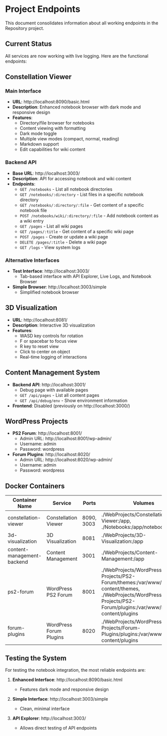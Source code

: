 # Project Endpoints

This document consolidates information about all working endpoints in the Repository project.

## Current Status

All services are now working with live logging. Here are the functional endpoints:

## Constellation Viewer

### Main Interface
- **URL**: http://localhost:8090/basic.html
- **Description**: Enhanced notebook browser with dark mode and responsive design
- **Features**:
  - Directory/file browser for notebooks
  - Content viewing with formatting
  - Dark mode toggle
  - Multiple view modes (compact, normal, reading)
  - Markdown support
  - Edit capabilities for wiki content

### Backend API
- **Base URL**: http://localhost:3003/
- **Description**: API for accessing notebook and wiki content
- **Endpoints**:
  - `GET /notebooks` - List all notebook directories
  - `GET /notebooks/:directory` - List files in a specific notebook directory
  - `GET /notebooks/:directory/:file` - Get content of a specific notebook file
  - `POST /notebooks/wiki/:directory/:file` - Add notebook content as a wiki entry
  - `GET /pages` - List all wiki pages
  - `GET /pages/:title` - Get content of a specific wiki page
  - `POST /pages` - Create or update a wiki page
  - `DELETE /pages/:title` - Delete a wiki page
  - `GET /logs` - View system logs

### Alternative Interfaces
- **Test Interface**: http://localhost:3003/
  - Tab-based interface with API Explorer, Live Logs, and Notebook Browser
- **Simple Browser**: http://localhost:3003/simple
  - Simplified notebook browser

## 3D Visualization

- **URL**: http://localhost:8081/
- **Description**: Interactive 3D visualization
- **Features**:
  - WASD key controls for rotation
  - F or spacebar to focus view
  - R key to reset view
  - Click to center on object
  - Real-time logging of interactions

## Content Management System

- **Backend API**: http://localhost:3001/
  - Debug page with available pages
  - `GET /api/pages` - List all content pages
  - `GET /api/debug/env` - Show environment information
- **Frontend**: Disabled (previously on http://localhost:3000/)

## WordPress Projects

- **PS2 Forum**: http://localhost:8001/
  - Admin URL: http://localhost:8001/wp-admin/
  - Username: admin
  - Password: wordpress
- **Forum Plugins**: http://localhost:8020/
  - Admin URL: http://localhost:8020/wp-admin/
  - Username: admin
  - Password: wordpress

## Docker Containers

| Container Name | Service | Ports | Volumes |
|----------------|---------|-------|---------|
| constellation-viewer | Constellation Viewer | 8090, 3003 | ./WebProjects/Constellation-Viewer:/app, ./Notebooks:/app/notebooks |
| 3d-visualization | 3D Visualization | 8081 | ./WebProjects/3D-Visualization:/app |
| content-management-backend | Content Management | 3001 | ./WebProjects/Content-Management:/app |
| ps2-forum | WordPress PS2 Forum | 8001 | ./WebProjects/WordPress-Projects/PS2-Forum/themes:/var/www/html/wp-content/themes, ./WebProjects/WordPress-Projects/PS2-Forum/plugins:/var/www/html/wp-content/plugins |
| forum-plugins | WordPress Forum Plugins | 8020 | ./WebProjects/WordPress-Projects/Forum-Plugins/plugins:/var/www/html/wp-content/plugins |

## Testing the System

For testing the notebook integration, the most reliable endpoints are:

1. **Enhanced Interface**: http://localhost:8090/basic.html
   - Features dark mode and responsive design

2. **Simple Interface**: http://localhost:3003/simple
   - Clean, minimal interface

3. **API Explorer**: http://localhost:3003/
   - Allows direct testing of API endpoints